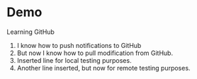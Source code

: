 # Demo

Learning GitHub
1. I know how to push notifications to GitHub
2. But now I know how to pull modification from GitHub.
3. Inserted line for local testing purposes.
4. Another line inserted, but now for remote testing purposes.
